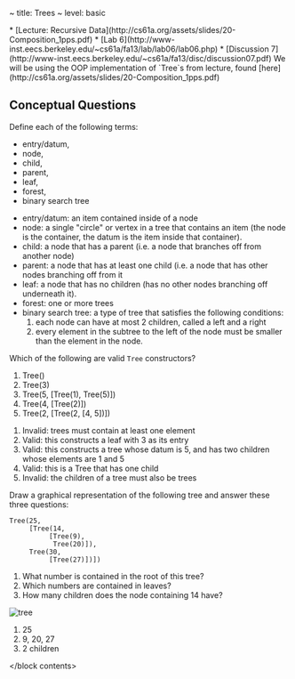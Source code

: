 ~ title: Trees
~ level: basic

<block references>
* [Lecture: Recursive Data](http://cs61a.org/assets/slides/20-Composition_1pps.pdf)
* [Lab 6](http://www-inst.eecs.berkeley.edu/~cs61a/fa13/lab/lab06/lab06.php)
* [Discussion 7](http://www-inst.eecs.berkeley.edu/~cs61a/fa13/disc/discussion07.pdf)
</block references>

<block notes>
We will be using the OOP implementation of `Tree`s from lecture,
found
[here](http://cs61a.org/assets/slides/20-Composition_1pps.pdf)
</block notes>

<block contents>

Conceptual Questions
--------------------

<question>

Define each of the following terms:

* entry/datum,
* node,
* child,
* parent,
* leaf,
* forest,
* binary search tree

<solution>

* entry/datum: an item contained inside of a node
* node: a single "circle" or vertex in a tree that contains an item
  (the node is the container, the datum is the item inside that
  container).
* child: a node that has a parent (i.e. a node that branches off from
  another node)
* parent: a node that has at least one child (i.e. a node that has
  other nodes branching off from it
* leaf: a node that has no children (has no other nodes branching off
  underneath it).
* forest: one or more trees
* binary search tree: a type of tree that satisfies the following
  conditions:
    1. each node can have at most 2 children, called a left and a right
    2. every element in the subtree to the left of the node must be
       smaller than the element in the node.

</solution>

<question>

Which of the following are valid `Tree` constructors?

1. Tree()
2. Tree(3)
3. Tree(5, [Tree(1), Tree(5)])
4. Tree(4, [Tree(2)])
5. Tree(2, [Tree(2, [4, 5])])

<solution>

1. Invalid: trees must contain at least one element
2. Valid: this constructs a leaf with 3 as its entry
3. Valid: this constructs a tree whose datum is 5, and has two children
   whose elements are 1 and 5
4. Valid: this is a Tree that has one child
5. Invalid: the children of a tree must also be trees

</solution>

<question>

Draw a graphical representation of the following tree and answer these
three questions:

    Tree(25,
         [Tree(14,
              [Tree(9),
               Tree(20)]),
         Tree(30,
              [Tree(27)])])


1. What number is contained in the root of this tree?
2. Which numbers are contained in leaves?
3. How many children does the node containing 14 have?

<solution>

![tree](/public/img/review/tree.png)

1. 25
2. 9, 20, 27
3. 2 children

</solution>

</block contents>
